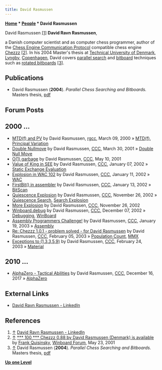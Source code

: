 ```yaml
---
title: David Rasmussen
---
```

**[Home](Home "Home") * [People](People "People") * David Rasmussen**

[](https://www.linkedin.com/in/david-ravn-rasmussen-490388/) David Rasmussen <a id="cite-note-1" href="#cite-ref-1">[1]</a>
**David Ravn Rasmussen**,

a Danish computer scientist and as computer chess programmer, author of the [Chess Engine Communication Protocol](Chess_Engine_Communication_Protocol "Chess Engine Communication Protocol") compatible chess engine [Chezzz](Chezzz "Chezzz")
<a id="cite-note-2" href="#cite-ref-2">[2]</a>.
In his 2004 Master's thesis at [Technical University of Denmark](https://en.wikipedia.org/wiki/Technical_University_of_Denmark), [Lyngby](https://en.wikipedia.org/wiki/Kongens_Lyngby), [Copenhagen](https://en.wikipedia.org/wiki/Copenhagen), David covers [parallel search](Parallel_Search "Parallel Search") and [bitboard](Bitboards "Bitboards") techniques such as [rotated bitboards](Rotated_Bitboards "Rotated Bitboards") <a id="cite-note-3" href="#cite-ref-3">[3]</a>.

## Publications

- David Rasmussen (**2004**). *Parallel Chess Searching and Bitboards.* Masters thesis, [pdf](http://www.cs.cmu.edu/afs/cs/academic/class/15418-s12/www/competition/www.contrib.andrew.cmu.edu/~jvirdo/rasmussen-2004.pdf)

## Forum Posts

## 2000 ...

- [MTD(f) and PV](https://groups.google.com/d/msg/rec.games.chess.computer/Prqz2SzYuoc/4SkqqUYhrIsJ) by David Rasmussen, [rgcc](Computer_Chess_Forums "Computer Chess Forums"), March 09, 2000 » [MTD(f)](</MTD(f)> "MTD(f)"), [Principal Variation](Principal_Variation "Principal Variation")
- [Double Nullmove](https://www.stmintz.com/ccc/index.php?id=160954) by David Rasmussen, [CCC](CCC "CCC"), March 30, 2001 » [Double Null Move](Double_Null_Move "Double Null Move")
- [O(1) garbage](https://www.stmintz.com/ccc/index.php?id=168988) by David Rasmussen, [CCC](CCC "CCC"), May 10, 2001
- [Value of King in SEE](https://www.stmintz.com/ccc/index.php?id=206056) by David Rasmussen, [CCC](CCC "CCC"), January 07, 2002 » [Static Exchange Evaluation](Static_Exchange_Evaluation "Static Exchange Evaluation")
- [Explosion in WAC 102](https://www.stmintz.com/ccc/index.php?id=206721) by David Rasmussen, [CCC](CCC "CCC"), January 11, 2002 » [WAC](Win_at_Chess "Win at Chess")
- [FirstBit() in assembler](https://www.stmintz.com/ccc/index.php?id=207080) by David Rasmussen, [CCC](CCC "CCC"), January 13, 2002 » [BitScan](BitScan "BitScan")
- [Quiescence Explosion](https://www.stmintz.com/ccc/index.php?id=267486) by David Rasmussen, [CCC](CCC "CCC"), November 26, 2002 » [Quiescence Search](Quiescence_Search "Quiescence Search"), [Search Explosion](Search_Explosion "Search Explosion")
- [More Explosion](https://www.stmintz.com/ccc/index.php?id=267592) by David Rasmussen, [CCC](CCC "CCC"), November 26, 2002
- [Winboard.debug](https://www.stmintz.com/ccc/index.php?id=269311) by David Rasmussen, [CCC](CCC "CCC"), December 07, 2002 » [Debugging](Debugging "Debugging"), [WinBoard](WinBoard "WinBoard")
- [Assembly Programmers Challenge!](https://www.stmintz.com/ccc/index.php?id=278162) by David Rasmussen, [CCC](CCC "CCC"), January 19, 2003 » [Assembly](Assembly "Assembly")
- [Re: Chezzz 1.0.1 - problem solved - for David Rasmussen](https://www.stmintz.com/ccc/index.php?id=281989) by David Rasmussen, [CCC](CCC "CCC"), February 05, 2003 » [Population Count](Population_Count "Population Count"), [MMX](MMX "MMX")
- [Exceptions to (1,3,3,5,9)](https://www.stmintz.com/ccc/index.php?id=286659) by David Rasmussen, [CCC](CCC "CCC"), February 24, 2003 » [Material](Material "Material")

## 2010 ...

- [AlphaZero - Tactical Abilities](http://www.talkchess.com/forum/viewtopic.php?t=66026) by David Rasmussen, [CCC](CCC "CCC"), December 16, 2017 » [AlphaZero](AlphaZero "AlphaZero")

## External Links

- [David Ravn Rasmussen - LinkedIn](https://www.linkedin.com/in/david-ravn-rasmussen-490388/)

## References

1. <a id="cite-ref-1" href="#cite-note-1">↑</a> [David Ravn Rasmussen - LinkedIn](https://www.linkedin.com/in/david-ravn-rasmussen-490388/)
1. <a id="cite-ref-2" href="#cite-note-2">↑</a> [\*\*\* 100 \*\*\* Chezzz 0.88 by David Rasmussen (Denmark) is available](http://www.open-aurec.com/wbforum/viewtopic.php?t=33815&p=128015) by [Frank Quisinsky](Frank_Quisinsky "Frank Quisinsky"), [Winboard Forum](Computer_Chess_Forums "Computer Chess Forums"), May 23, 2001
1. <a id="cite-ref-3" href="#cite-note-3">↑</a> David Rasmussen (**2004**). *Parallel Chess Searching and Bitboards.* Masters thesis, [pdf](http://www.cs.cmu.edu/afs/cs/academic/class/15418-s12/www/competition/www.contrib.andrew.cmu.edu/~jvirdo/rasmussen-2004.pdf)

**[Up one Level](People "People")**


